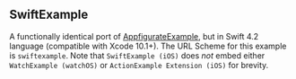 ## SwiftExample

A functionally identical port of [AppfigurateExample](Examples_AppfigurateExample.md), but in Swift 4.2 language (compatible with Xcode 10.1+). The URL Scheme for this example is `swiftexample`. Note that `SwiftExample (iOS)` does *not* embed either `WatchExample (watchOS)` or `ActionExample Extension (iOS)` for brevity.
